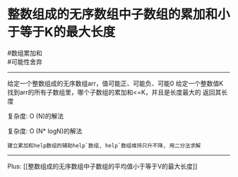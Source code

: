 # 整数组成的无序数组中子数组的累加和小于等于K的最大长度

#数组累加和   
#可能性舍弃  

---
给定一个整数组成的无序数组arr，值可能正、可能负、可能0
给定一个整数值K
找到arr的所有子数组里，哪个子数组的累加和<=K，并且是长度最大的
返回其长度


复杂度: O (N)的解法

复杂度: O (N* logN)的解法
```text
建立累加和help数组的辅助help`数组, help`数组维持只升不降, 用二分法求解
```

---
Plus:
[[整数组成的无序数组中子数组的平均值小于等于V的最大长度]]

